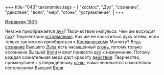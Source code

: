 +++
title="043"
taxonomies.tags = [
 "космос",
 "Дух",
 "сознание",
 "действие",
 "воля",
 "мер",
 "огонь",
 "устремление",
]
+++

[Иерархия 1931г](/agni/1931)

Чем же преображается [дух](/tags/Дух)? Творчеством импульса. Чем же восходит [дух](/tags/Дух)? Творчеством [устремления](/tags/устремление). Как же не насытиться духу огнём, если только так можно приобщиться к [Космическому](/tags/космос) Магниту? Ведь [сознание](/tags/сознание) Высшего [Духа](/tags/Дух) есть насыщенный [огонь](/tags/огонь), потому только осознание Высшей [Воли](/tags/воля) может привести [дух](/tags/Дух) к назначению. Потому каждая сознательная мера даст красоту [действия](/tags/действие). Творчество, примкнувшее к утверждённому [огню](/tags/огонь), намагничивается сознательно исполнением Высшей [Воли](/tags/воля).   

